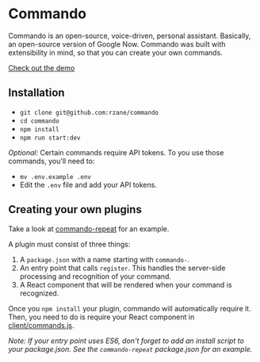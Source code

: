 # Commando

Commando is an open-source, voice-driven, personal assistant. Basically, an open-source version of Google Now. Commando was built with extensibility in mind, so that you can create your own commands.

[Check out the demo](https://gocommando.herokuapp.com)

## Installation

+ `git clone git@github.com:rzane/commando`
+ `cd commando`
+ `npm install`
+ `npm run start:dev`

*Optional:* Certain commands require API tokens. To you use those commands, you'll need to:

+ `mv .env.example .env`
+ Edit the `.env` file and add your API tokens.

## Creating your own plugins

Take a look at [commando-repeat](https://gist.github.com/rzane/c533081aa21a0e0fef17) for an example.

A plugin must consist of three things:

1. A `package.json` with a name starting with `commando-`.
2. An entry point that calls `register`. This handles the server-side processing and recognition of your command.
3. A React component that will be rendered when your command is recognized.

Once you `npm install` your plugin, commando will automatically require it. Then, you need to do is require your React component in [client/commands.js](client/commands.js).

*Note: If your entry point uses ES6, don't forget to add an install script to your package.json. See the `commando-repeat` package.json for an example.*
